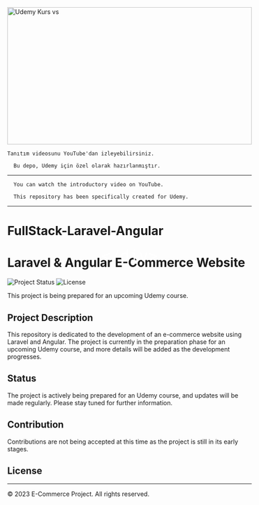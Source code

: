 <a href="https://www.udemy.com/your-course-url" target="_blank">
  <div style="position: relative; display: inline-block;">
    <img src="https://img.youtube.com/vi/rRYKIWMkUGQ/0.jpg" alt="Udemy Kurs vs" width="560" height="315">
    <div style="position: absolute; top: 50%; left: 50%; transform: translate(-50%, -50%); color: #fff; font-size: 3em;">
    
    </div>
  </div>
</a>


    Tanıtım videosunu YouTube'dan izleyebilirsiniz.

      Bu depo, Udemy için özel olarak hazırlanmıştır. 
--------------------------------------------------------------

      You can watch the introductory video on YouTube.

      This repository has been specifically created for Udemy.

 --------------------------------------------------------------


# FullStack-Laravel-Angular


# Laravel & Angular E-Commerce Website

![Project Status](https://img.shields.io/badge/Status-In%20Progress-blue)
![License](https://img.shields.io/badge/License-MIT-green)

This project is being prepared for an upcoming Udemy course.

## Project Description

This repository is dedicated to the development of an e-commerce website using Laravel and Angular. The project is currently in the preparation phase for an upcoming Udemy course, and more details will be added as the development progresses.

## Status

The project is actively being prepared for an Udemy course, and updates will be made regularly. Please stay tuned for further information.

## Contribution

Contributions are not being accepted at this time as the project is still in its early stages.

## License

---
© 2023 E-Commerce Project. All rights reserved.


